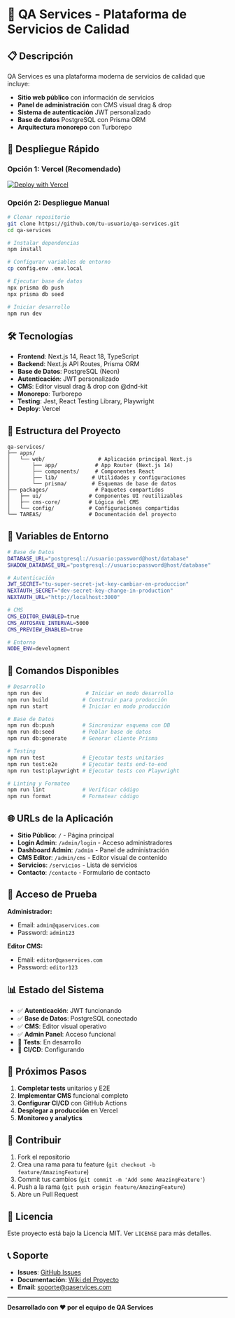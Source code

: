 # 🎯 QA Services - Plataforma de Servicios de Calidad

## 📋 Descripción

QA Services es una plataforma moderna de servicios de calidad que incluye:
- **Sitio web público** con información de servicios
- **Panel de administración** con CMS visual drag & drop
- **Sistema de autenticación** JWT personalizado
- **Base de datos** PostgreSQL con Prisma ORM
- **Arquitectura monorepo** con Turborepo

## 🚀 Despliegue Rápido

### Opción 1: Vercel (Recomendado)
[![Deploy with Vercel](https://vercel.com/button)](https://vercel.com/new/clone?repository-url=https://github.com/tu-usuario/qa-services)

### Opción 2: Despliegue Manual
```bash
# Clonar repositorio
git clone https://github.com/tu-usuario/qa-services.git
cd qa-services

# Instalar dependencias
npm install

# Configurar variables de entorno
cp config.env .env.local

# Ejecutar base de datos
npx prisma db push
npx prisma db seed

# Iniciar desarrollo
npm run dev
```

## 🛠️ Tecnologías

- **Frontend**: Next.js 14, React 18, TypeScript
- **Backend**: Next.js API Routes, Prisma ORM
- **Base de Datos**: PostgreSQL (Neon)
- **Autenticación**: JWT personalizado
- **CMS**: Editor visual drag & drop con @dnd-kit
- **Monorepo**: Turborepo
- **Testing**: Jest, React Testing Library, Playwright
- **Deploy**: Vercel

## 📁 Estructura del Proyecto

```
qa-services/
├── apps/
│   └── web/                 # Aplicación principal Next.js
│       ├── app/            # App Router (Next.js 14)
│       ├── components/     # Componentes React
│       ├── lib/           # Utilidades y configuraciones
│       └── prisma/        # Esquemas de base de datos
├── packages/               # Paquetes compartidos
│   ├── ui/               # Componentes UI reutilizables
│   ├── cms-core/         # Lógica del CMS
│   └── config/           # Configuraciones compartidas
└── TAREAS/               # Documentación del proyecto
```

## 🔐 Variables de Entorno

```bash
# Base de Datos
DATABASE_URL="postgresql://usuario:password@host/database"
SHADOW_DATABASE_URL="postgresql://usuario:password@host/database"

# Autenticación
JWT_SECRET="tu-super-secret-jwt-key-cambiar-en-produccion"
NEXTAUTH_SECRET="dev-secret-key-change-in-production"
NEXTAUTH_URL="http://localhost:3000"

# CMS
CMS_EDITOR_ENABLED=true
CMS_AUTOSAVE_INTERVAL=5000
CMS_PREVIEW_ENABLED=true

# Entorno
NODE_ENV=development
```

## 🚀 Comandos Disponibles

```bash
# Desarrollo
npm run dev              # Iniciar en modo desarrollo
npm run build           # Construir para producción
npm run start           # Iniciar en modo producción

# Base de Datos
npm run db:push         # Sincronizar esquema con DB
npm run db:seed         # Poblar base de datos
npm run db:generate     # Generar cliente Prisma

# Testing
npm run test            # Ejecutar tests unitarios
npm run test:e2e        # Ejecutar tests end-to-end
npm run test:playwright # Ejecutar tests con Playwright

# Linting y Formateo
npm run lint            # Verificar código
npm run format          # Formatear código
```

## 🌐 URLs de la Aplicación

- **Sitio Público**: `/` - Página principal
- **Login Admin**: `/admin/login` - Acceso administradores
- **Dashboard Admin**: `/admin` - Panel de administración
- **CMS Editor**: `/admin/cms` - Editor visual de contenido
- **Servicios**: `/servicios` - Lista de servicios
- **Contacto**: `/contacto` - Formulario de contacto

## 🔑 Acceso de Prueba

**Administrador:**
- Email: `admin@qaservices.com`
- Password: `admin123`

**Editor CMS:**
- Email: `editor@qaservices.com`
- Password: `editor123`

## 📊 Estado del Sistema

- ✅ **Autenticación**: JWT funcionando
- ✅ **Base de Datos**: PostgreSQL conectado
- ✅ **CMS**: Editor visual operativo
- ✅ **Admin Panel**: Acceso funcional
- 🚧 **Tests**: En desarrollo
- 🚧 **CI/CD**: Configurando

## 🚀 Próximos Pasos

1. **Completar tests** unitarios y E2E
2. **Implementar CMS** funcional completo
3. **Configurar CI/CD** con GitHub Actions
4. **Desplegar a producción** en Vercel
5. **Monitoreo y analytics**

## 🤝 Contribuir

1. Fork el repositorio
2. Crea una rama para tu feature (`git checkout -b feature/AmazingFeature`)
3. Commit tus cambios (`git commit -m 'Add some AmazingFeature'`)
4. Push a la rama (`git push origin feature/AmazingFeature`)
5. Abre un Pull Request

## 📄 Licencia

Este proyecto está bajo la Licencia MIT. Ver `LICENSE` para más detalles.

## 📞 Soporte

- **Issues**: [GitHub Issues](https://github.com/tu-usuario/qa-services/issues)
- **Documentación**: [Wiki del Proyecto](https://github.com/tu-usuario/qa-services/wiki)
- **Email**: soporte@qaservices.com

---

**Desarrollado con ❤️ por el equipo de QA Services**
